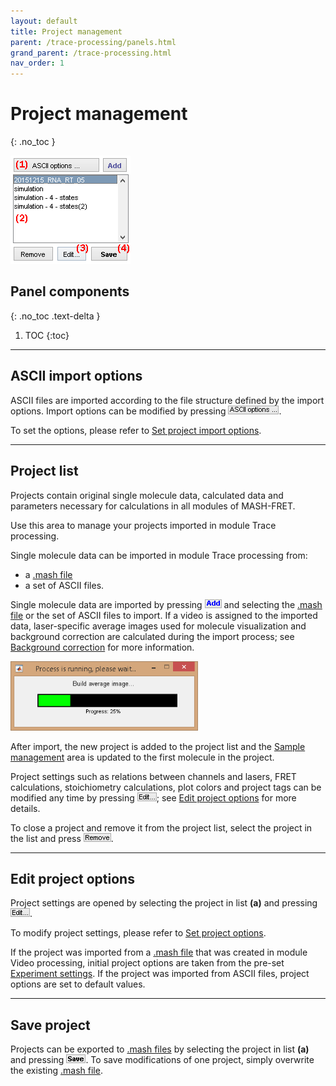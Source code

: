 ```yaml
---
layout: default
title: Project management
parent: /trace-processing/panels.html
grand_parent: /trace-processing.html
nav_order: 1
---
```


# Project management
{: .no_toc }

<a href="../../assets/images/gui/TP-area-proj.png"><img src="../../assets/images/gui/TP-area-proj.png" style="max-width: 192px;"/></a>

## Panel components
{: .no_toc .text-delta }

1. TOC
{:toc}


---

## ASCII import options

ASCII files are imported according to the file structure defined by the import options. 
Import options can be modified by pressing 
![ASCII options ...](../../assets/images/gui/TP-but-ascii-options-3p.png "ASCII options ...").

To set the options, please refer to 
[Set project import options](../functionalities/set-project-import-options.html).


---

## Project list

Projects contain original single molecule data, calculated data and parameters necessary for calculations in all modules of MASH-FRET.

Use this area to manage your projects imported in module Trace processing.

Single molecule data can be imported in module Trace processing from:
* a [.mash file](../../output-files/mash-mash-project.html)
* a set of ASCII files.

Single molecule data are imported by pressing 
![Add](../../assets/images/gui/TP-but-add.png "Add") and selecting the 
[.mash file](../../output-files/mash-mash-project.html "Add") or the set of ASCII files to import.
If a video is assigned to the imported data, laser-specific average images used for molecule visualization and background correction are calculated during the import process; see 
[Background correction](panel-subimage-background-correction.html#background-correction) for more information.

<a href="../../assets/images/gui/TP-area-proj-loadingbar.png"><img src="../../assets/images/gui/TP-area-proj-loadingbar.png" style="max-width: 300px;"/></a>

After import, the new project is added to the project list and the 
[Sample management](#sample-management) area is updated to the first molecule in the project.

Project settings such as relations between channels and lasers, FRET calculations, stoichiometry calculations, plot colors and project tags can be modified any time by pressing 
![Edit...](../../assets/images/gui/TP-but-edit-3p.png "Edit..."); see 
[Edit project options](#edit-project-options) for more details.

To close a project and remove it from the project list, select the project in the list and press 
![Remove](../../assets/images/gui/TP-but-remove.png "Remove").


---

## Edit project options

Project settings are opened by selecting the project in list **(a)** and pressing 
![Edit...](../../assets/images/gui/TP-but-edit-3p.png "Edit...").

To modify project settings, please refer to 
[Set project options](../functionalities/set-project-options.html).

If the project was imported from a 
[.mash file](../../output-files/mash-mash-project.html) that was created in module Video processing, initial project options are taken from the pre-set
[Experiment settings](../../video-processing/panels/panel-experiment-settings.html#project-options).
If the project was imported from ASCII files, project options are set to default values.


---

## Save project

Projects can be exported to 
[.mash files](../../output-files/mash-mash-project.html) by selecting the project in list **(a)** and pressing 
![Save](../../assets/images/gui/TP-but-save.png "Save").
To save modifications of one project, simply overwrite the existing 
[.mash file](../../output-files/mash-mash-project.html).



